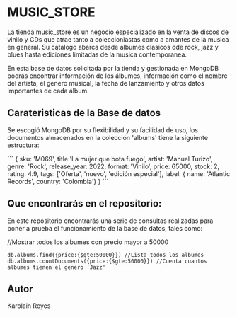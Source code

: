 # MUSIC_STORE

La tienda music_store es un negocio especializado en la venta de discos de vinilo y CDs que atrae tanto a coleccioniastas como a amantes de la musica en general. Su catalogo abarca desde albumes clasicos dde rock, jazz y blues hasta ediciones limitadas de la musica contemporanea. 

En esta base de datos solicitada por la tienda y gestionada en MongoDB podrás encontrar información de los álbumes, información como el nombre del artista, el genero musical, la fecha de lanzamiento y otros datos importantes de cada álbum.

## Carateristicas de la Base de datos

Se escogió MongoDB por su flexibilidad y su facilidad de uso, los documentos almacenados en la colección 'albums' tiene la siguiente estructura:

´´´
{
    sku: 'M069',
    title:'La mujer que bota fuego',
    artist: 'Manuel Turizo',
    genre: 'Rock',
    release_year: 2022,
    format: 'Vinilo',
    price: 65000,
    stock: 2,
    rating: 4.9,
    tags: ['Oferta', 'nuevo', 'edición especial'],
    label: {
            name: 'Atlantic Records',
            country: 'Colombia'}
}
´´´
## Que encontrarás en el repositorio:

En este repositorio encontrarás una serie de consultas realizadas para poner a prueba el funcionamiento de la base de datos, tales como:

//Mostrar todos los albumes con precio mayor a 50000

    db.albums.find({price:{$gte:50000}}) //Lista todos los albumes
    db.albums.countDocuments({price:{$gte:50000}}) //Cuenta cuantos albumes tienen el genero 'Jazz'

## Autor

Karolain Reyes